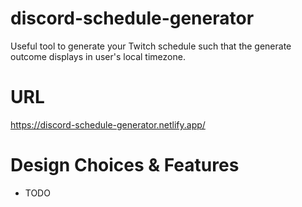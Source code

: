 # discord-schedule-generator
Useful tool to generate your Twitch schedule such that the generate outcome displays in user's local timezone. 

# URL
https://discord-schedule-generator.netlify.app/ 

# Design Choices & Features
- TODO
